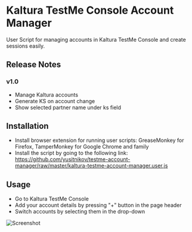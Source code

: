 # Kaltura TestMe Console Account Manager
User Script for managing accounts in Kaltura TestMe Console and create sessions easily.

## Release Notes

### v1.0
- Manage Kaltura accounts
- Generate KS on account change
- Show selected partner name under ks field


## Installation
- Install browser extension for running user scripts: GreaseMonkey for Firefox, TamperMonkey for Google Chrome and family
- Install the script by going to the following link: https://github.com/yusitnikov/testme-account-manager/raw/master/kaltura-testme-account-manager.user.js

## Usage
- Go to Kaltura TestMe Console
- Add your account details by pressing "+" button in the page header
- Switch accounts by selecting them in the drop-down

![Screenshot](https://i.gyazo.com/cb3da10bba79f52f77bd954d2654108e.png)
